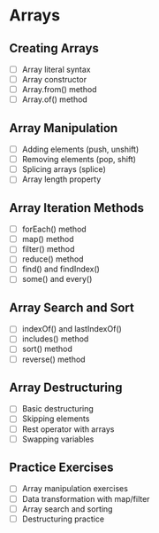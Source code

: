 # Arrays

## Creating Arrays
- [ ] Array literal syntax
- [ ] Array constructor
- [ ] Array.from() method
- [ ] Array.of() method

## Array Manipulation
- [ ] Adding elements (push, unshift)
- [ ] Removing elements (pop, shift)
- [ ] Splicing arrays (splice)
- [ ] Array length property

## Array Iteration Methods
- [ ] forEach() method
- [ ] map() method
- [ ] filter() method
- [ ] reduce() method
- [ ] find() and findIndex()
- [ ] some() and every()

## Array Search and Sort
- [ ] indexOf() and lastIndexOf()
- [ ] includes() method
- [ ] sort() method
- [ ] reverse() method

## Array Destructuring
- [ ] Basic destructuring
- [ ] Skipping elements
- [ ] Rest operator with arrays
- [ ] Swapping variables

## Practice Exercises
- [ ] Array manipulation exercises
- [ ] Data transformation with map/filter
- [ ] Array search and sorting
- [ ] Destructuring practice 